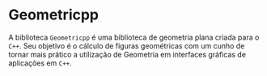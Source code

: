 # Geometricpp

A biblioteca ``Geometricpp`` é uma biblioteca de geometria plana criada para o ``C++``. Seu objetivo é o cálculo de figuras geométricas com um cunho de tornar mais prático a utilização de Geometria em interfaces gráficas de aplicações em ``C++``.

